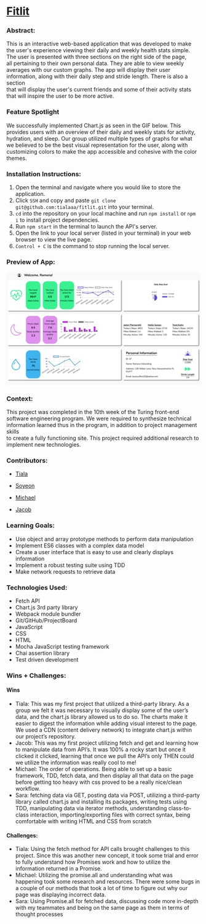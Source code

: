 # [Fitlit](https://github.com/tialaaa/fitlit)


### Abstract:
This is an interactive web-based application that was developed to make the user's experience viewing their daily and weekly health stats simple. The user is presented with three sections on the right side of the page,  
all pertaining to their own personal data. They are able to view weekly averages with our custom graphs. The app will display their user information, along with their daily step and stride length. There is also a section  
that will display the user's current friends and some of their activity stats that will inspire the user to be more active.


### Feature Spotlight
We successfully implemented Chart.js as seen in the GIF below. This provides users with an overview of their daily and weekly stats for activity, hydration, and sleep. Our group utilized multiple types of graphs for what  
we believed to be the best visual representation for the user, along with customizing colors to make the app accessible and cohesive with the color themes.


### Installation Instructions:
1. Open the terminal and navigate where you would like to store the application.
1. Click `SSH` and copy and paste `git clone git@github.com:tialaaa/fitlit.git` into your terminal.
1. `cd` into the repository on your local machine and run `npm install` or `npm i` to install project dependencies.
3. Run `npm start` in the terminal to launch the API's server.
4. Open the link to your local server (listed in your terminal) in your web browser to view the live page.
5. `Control + C` is the command to stop running the local server.


### Preview of App:

![App Preview](./src/images/app-preview.png)

### Context:


This project was completed in the 10th week of the Turing front-end software engineering program. We were required to synthesize technical information learned thus in the program, in addition to project management skills  
to create a fully functioning site. This project required additional research to implement new technologies.


### Contributors:


- [Tiala](https://github.com/tialaaa)


- [Soyeon](https://github.com/soy-park)


- [Michael](https://github.com/mrlobatoman)


- [Jacob](https://github.com/JacobMacFarlane)


### Learning Goals:


- Use object and array prototype methods to perform data manipulation
- Implement ES6 classes with a complex data model
- Create a user interface that is easy to use and clearly displays information
- Implement a robust testing suite using TDD
- Make network requests to retrieve data


### Technologies Used:
- Fetch API
- Chart.js 3rd party library
- Webpack module bundler
- Git/GitHub/ProjectBoard
- JavaScript
- CSS
- HTML
- Mocha JavaScript testing framework
- Chai assertion library
- Test driven development


### Wins + Challenges:


#### Wins
- Tiala: This was my first project that utilized a third-party library. As a group we felt it was necessary to visually display some of the user’s data, and the chart.js library allowed us to do so. The charts make it easier to digest the information while adding visual interest to the page. We used a CDN (content delivery network) to integrate chart.js within our project’s repository.
- Jacob: This was my first project utilizing fetch and get and learning how to manipulate data from API’s. It was 100% a rocky start but once it clicked it clicked, learning that once we pull the API’s only THEN could we utilize the information was really cool to me!
- Michael: The order of operations. Being able to set up a basic framework, TDD, fetch data, and then display all that data on the page before getting too heavy with css proved to be a really nice/clean workflow. 
- Sara: fetching data via GET, posting data via POST, utilizing a third-party library called chart.js and installing its packages, writing tests using TDD, manipulating data via iterator methods, understanding class-to-class interaction, importing/exporting files with correct syntax, being comfortable with writing HTML and CSS from scratch

#### Challenges:
- Tiala: Using the fetch method for API calls brought challenges to this project. Since this was another new concept, it took some trial and error to fully understand how Promises work and how to utilize the information returned in a Promise.
- Michael: Utilizing the promise.all and understanding what was happening took some research and resources. There were some bugs in a couple of our methods that took a lot of time to figure out why our page was displaying incorrect data.
- Sara: Using Promise.all for fetched data, discussing code more in-depth with my teammates and being on the same page as them in terms of thought processes
